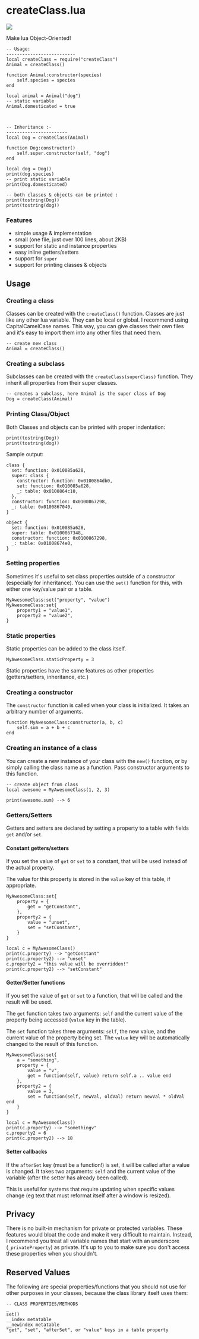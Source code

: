 # createClass.lua

<img src="https://travis-ci.org/jonstoler/class.lua.svg" />

Make lua Object-Oriented!

	-- Usage:
	--------------------------
	local createClass = require("createClass")
	Animal = createClass()

	function Animal:constructor(species)
	    self.species = species
	end

	local animal = Animal("dog")
	-- static variable
	Animal.domesticated = true



	-- Inheritance :-
	-----------------------
	local Dog = createClass(Animal)

	function Dog:constructor()
	    self.super.constructor(self, "dog")
	end

	local dog = Dog()
	print(dog.species)
	-- print static variable
	print(Dog.domesticated)

	-- both classes & objects can be printed : 
	print(tostring(Dog))
	print(tostring(dog))

### Features

- simple usage & implementation
- small (one file, just over 100 lines, about 2KB)
- support for static and instance properties
- easy inline getters/setters
- support for `super`
- support for printing classes & objects



## Usage

### Creating a class

Classes can be created with the `createClass()` function. Classes are just like any other lua variable. They can be local or global. I recommend using CapitalCamelCase names. This way, you can give classes their own files and it's easy to import them into any other files that need them.

	-- create new class
	Animal = createClass()


### Creating a subclass

Subclasses can be created with the `createClass(superClass)` function. They inherit all properties from their super classes. 

	-- creates a subclass, here Animal is the super class of Dog
	Dog = createClass(Animal)

	
### Printing Class/Object
Both Classes and objects can be printed with proper indentation:

	print(tostring(Dog))
	print(tostring(dog))

Sample output:
	
	class {
	  set: function: 0x010085a628,
	  super: class {
	    constructor: function: 0x0100864db0,
	    set: function: 0x010085a628,
	    _: table: 0x0100864c10,
	  },
	  constructor: function: 0x0100867298,
	  _: table: 0x0100867040,
	}

	object {
	  set: function: 0x010085a628,
	  super: table: 0x0100867348,
	  constructor: function: 0x0100867298,
	  _: table: 0x01008674e0,
	}


### Setting properties

Sometimes it's useful to set class properties outside of a constructor (especially for inheritance). You can use the `set()` function for this, with either one key/value pair or a table.

	MyAwesomeClass:set("property", "value")
	MyAwesomeClass:set{
		property1 = "value1",
		property2 = "value2",
	}

### Static properties

Static properties can be added to the class itself.

	MyAwesomeClass.staticProperty = 3

Static properties have the same features as other properties (getters/setters, inheritance, etc.)

### Creating a constructor

The `constructor` function is called when your class is initialized. It takes an arbitrary number of arguments.

	function MyAwesomeClass:constructor(a, b, c)
		self.sum = a + b + c
	end

### Creating an instance of a class

You can create a new instance of your class with the `new()` function, or by simply calling the class name as a function. Pass constructor arguments to this function.

	-- create object from class
	local awesome = MyAwesomeClass(1, 2, 3)

	print(awesome.sum) --> 6

### Getters/Setters

Getters and setters are declared by setting a property to a table with fields `get` and/or `set`.

#### Constant getters/setters

If you set the value of `get` or `set` to a constant, that will be used instead of the actual property.

The value for this property is stored in the `value` key of this table, if appropriate.

	MyAwesomeClass:set{
		property = {
			get = "getConstant",
		},
		property2 = {
			value = "unset",
			set = "setConstant",
		}
	}

	local c = MyAwesomeClass()
	print(c.property) --> "getConstant"
	print(c.property2) --> "unset"
	c.property2 = "this value will be overridden!"
	print(c.property2) --> "setConstant"

#### Getter/Setter functions

If you set the value of `get` or `set` to a function, that will be called and the result will be used.

The `get` function takes two arguments: `self` and the current value of the property being accessed (`value` key in the table).

The `set` function takes three arguments: `self`, the new value, and the current value of the property being set. The `value` key will be automatically changed to the result of this function.

	MyAwesomeClass:set{
		a = "something",
		property = {
			value = "v",
			get = function(self, value) return self.a .. value end
		},
		property2 = {
			value = 3,
			set = function(self, newVal, oldVal) return newVal * oldVal end
		}
	}

	local c = MyAwesomeClass()
	print(c.property) --> "somethingv"
	c.property2 = 6
	print(c.property2) --> 18

#### Setter callbacks

If the `afterSet` key (must be a function!) is set, it will be called after a value is changed. It takes two arguments: `self` and the current value of the variable (after the setter has already been called).

This is useful for systems that require updating when specific values change (eg text that must reformat itself after a window is resized).

## Privacy

There is no built-in mechanism for private or protected variables. These features would bloat the code and make it very difficult to maintain. Instead, I recommend you treat all variable names that start with an underscore (`_privateProperty`) as private. It's up to you to make sure you don't access these properties when you shouldn't.

## Reserved Values

The following are special properties/functions that you should not use for other purposes in your classes, because the class library itself uses them:

	-- CLASS PROPERTIES/METHODS
	_
	set()
	__index metatable
	__newindex metatable
	"get", "set", "afterSet", or "value" keys in a table property
